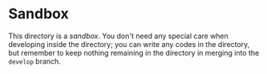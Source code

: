 # Sandbox

This directory is a _sandbox_. You don't need any special care when developing inside the directory; you can write any codes in the directory, but remember to keep nothing remaining in the directory in merging into the `develop` branch.
